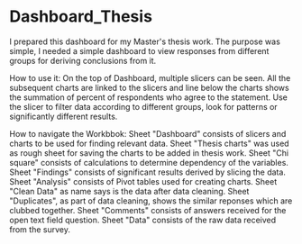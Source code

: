 # Dashboard_Thesis
I prepared this dashboard for my Master's thesis work. The purpose was simple, I needed a simple dashboard to view responses from different groups for deriving conclusions from it.

How to use it:
On the top of Dashboard, multiple slicers can be seen. All the subsequent charts are linked to the slicers and line below the charts shows the summation of percent of respondents who agree to the statement.
Use the slicer to filter data according to different groups, look for patterns or significantly different results.


How to navigate the Workbbok:
Sheet "Dashboard" consists of slicers and charts to be used for finding relevant data.
Sheet "Thesis charts" was used as rough sheet for saving the charts to be added in thesis work.
Sheet "Chi square" consists of calculations to determine dependency of the variables.
Sheet "Findings" consists of significant results derived by slicing the data.
Sheet "Analysis" consists of Pivot tables used for creating charts.
Sheet "Clean Data" as name says is the data after data cleaning.
Sheet "Duplicates", as part of data cleaning, shows the similar reponses which are clubbed together.
Sheet "Comments" consists of answers received for the open text field question.
Sheet "Data" consists of the raw data received from the survey.

